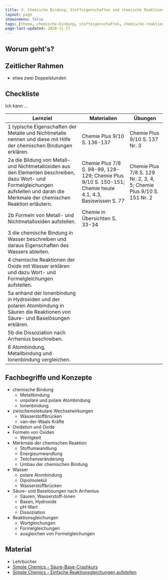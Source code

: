 ```yaml
---
title: 3. Chemische Bindung, Stoffeigenschaften und chemische Reaktionen
layout: page
showinmenu: false
tags: [thema, chemische-bindung, stoffeigenschaften, chemische-reaktion]
page-last-updated: 2020-11-17
---
```


## Worum geht's?

## Zeitlicher Rahmen

- etwa zwei Doppelstunden

## Checkliste

Ich kann ...

| Lernziel | Materialien | Übungen |
| ---      | ---         | ---     | 
| 1 typische Eigenschaften der Metalle und Nichtmetalle nennen und diese mit Hilfe der chemischen Bindungen erklären. | Chemie Plus 9/10 S. 136-137 | Chemie Plus 9/10 S. 137 Nr. 3 |
| 2a die Bildung von Metall- und Nichtmetalloxiden aus den Elementen beschreiben, dazu Wort- und Formelgleichungen aufstellen und daran die Merkmale der chemischen Reaktion erläutern. | Chemie Plus 7/8 S. 98-99, 128-129; Chemie Plus 9/10 S. 150-151; Chemie heute 4.1, 4.3, Basiswissen S. 77 | Chemie Plus 7/8 S. 129 Nr. 2, 3, 4, 5; Chemie Plus 9/10 S. 151 Nr. 2 |
| 2b Formeln von Metall- und Nichtmetalloxiden aufstellen. | Chemie in Übersichten S. 33-34 |  |
| 3 die chemische Bindung in Wasser beschreiben und daraus Eigenschaften des Wassers ableiten. |  |  |
| 4 chemische Reaktionen der Oxide mit Wasser erklären und dazu Wort- und Formelgleichungen aufstellen. |  |  |
| 5a anhand der Ionenbindung in Hydroxiden und der polaren Atombindung in Säuren die Reaktionen von Säure- und Baselösungen erklären. |  |  |
| 5b die Dissoziation nach Arrhenius beschreiben. |  |  |
| 6 Atombindung, Metallbindung und Ionenbindung vergleichen. |  |  |

## Fachbegriffe und Konzepte

- chemische Bindung
	- Metallbindung
	- unpolare und polare Atombindung
	- Ionenbindung	
- zwischemolekulare Wechselwirkungen
	- Wasserstoffbrücken
	- van-der-Waals Kräfte
- Oxidation und Oxide
- Formeln von Oxiden
	- Wertigkeit
- Merkmale der chemischen Reaktion
	- Stoffumwandlung
	- Energieumwandlung
	- Teilchenveränderung
	- Umbau der chemischen Bindung
- Wasser
	- polare Atombindung
	- Dipolmolekül
	- Wasserstoffbrücken
- Säure- und Baselösungen nach Arrhenius
	- Säuren, Wasserstoff-Ionen
	- Basen, Hydroxide
	- pH-Wert
	- Dissoziation
- Reaktionsgleichungen
	- Wortgleichungen
	- Formelgleichungen
	- ausgleichen von Formelgleichungen

## Material

- Lehrbücher
- [Simple Chemics - Säure-Base-Crashkurs](https://www.youtube.com/watch?v=8FwB735ePV8)
- [Simple Chemics - Einfache Reaktionsgleichungen aufstellen](https://www.youtube.com/watch?v=weVa4QH6238)
